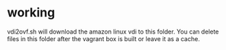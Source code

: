 # working

vdi2ovf.sh will download the amazon linux vdi to this folder. You can delete files in this folder after the vagrant box
is built or leave it as a cache.
